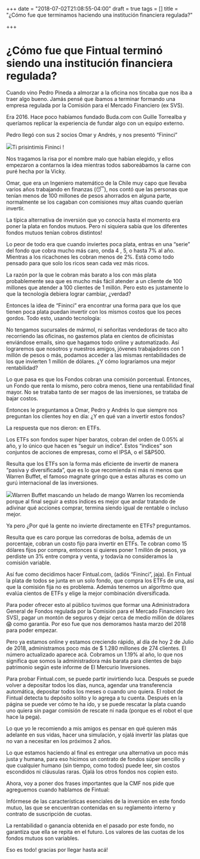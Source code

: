 +++
date = "2018-07-02T21:08:55-04:00"
draft = true
tags = []
title = "¿Cómo fue que terminamos haciendo una institución financiera regulada?"

+++
# ¿Cómo fue que Fintual terminó siendo una institución financiera regulada?

Cuando vino Pedro Pineda a almorzar a la oficina nos tincaba que nos iba a traer algo bueno. Jamás pensé que íbamos a terminar formando una empresa regulada por la Comisión para el Mercado Financiero (ex SVS).

Era 2016. Hace poco habíamos fundado Buda.com con Guille Torrealba y queríamos replicar la experiencia de fundar algo con un equipo externo.

Pedro llegó con sus 2 socios Omar y Andrés, y nos presentó “Fininci”

![](/uploads/fininci_small.jpg)Ti prisintimis Fininci !

Nos tragamos la risa por el nombre malo que habían elegido, y ellos empezaron a contarnos la idea mientras todos saboreábamos la carne con puré hecha por la Vicky.

Omar, que era un Ingeniero matemático de la Chile muy capo que llevaba varios años trabajando en finanzas (😴), nos contó que las personas que tenían menos de 100 millones de pesos ahorrados en alguna parte, normalmente se los cagaban con comisiones muy altas cuando querían invertir.

La típica alternativa de inversión que yo conocía hasta el momento era poner la plata en fondos mutuos. Pero ni siquiera sabía que los diferentes fondos mutuos tenían cobros distintos!

Lo peor de todo era que cuando inviertes poca plata, entras en una “serie” del fondo que cobra mucho más caro, onda 4 , 5, o hasta 7% al año. Mientras a los ricachones les cobran menos de 2%. Está como todo pensado para que solo los ricos sean cada vez más ricos.

La razón por la que le cobran más barato a los con más plata probablemente sea que es mucho más fácil atender a un cliente de 100 millones que atender a 100 clientes de 1 millón. Pero esto es justamente lo que la tecnología debiera lograr cambiar, ¿verdad?

Entonces la idea de “Fininci” era encontrar una forma para que los que tienen poca plata puedan invertir con los mismos costos que los peces gordos. Todo esto, usando tecnología:

No tengamos sucursales de mármol, ni señoritas vendedoras de taco alto recorriendo las oficinas, no gastemos plata en cientos de oficinistas enviándose emails, sino que hagamos todo online y automatizado. Así lograremos que nosotros y nuestros amigos, jóvenes trabajadores con 1 millón de pesos o más, podamos acceder a las mismas rentabilidades de los que invierten 1 millón de dólares.
¿Y cómo lograríamos una mejor rentabilidad?

Lo que pasa es que los Fondos cobran una comisión porcentual. Entonces, un Fondo que renta lo mismo, pero cobra menos, tiene una rentabilidad final mayor. No se trataba tanto de ser magos de las inversiones, se trataba de bajar costos.

Entonces le preguntamos a Omar, Pedro y Andrés lo que siempre nos preguntan los clientes hoy en día: ¿Y en qué van a invertir estos fondos?

La respuesta que nos dieron: en ETFs.

Los ETFs son fondos super hiper baratos, cobran del orden de 0.05% al año, y lo único que hacen es “seguir un índice”. Estos “índices” son conjuntos de acciones de empresas, como el IPSA, o el S&P500.

Resulta que los ETFs son la forma más eficiente de invertir de manera “pasiva y diversificada”, que es lo que recomienda ni más ni menos que Warren Buffet, el famoso magnate gringo que a estas alturas es como un gurú internacional de las inversiones.

![](/uploads/warren.jpg)Warren Buffet mascando un helado de mango
Warren los recomienda porque al final seguir a estos índices es mejor que andar tratando de adivinar qué acciones comprar, termina siendo igual de rentable o incluso mejor.

Ya pero ¿Por qué la gente no invierte directamente en ETFs? preguntamos.

Resulta que es caro porque las corredoras de bolsa, además de un porcentaje, cobran un costo fijo para invertir en ETFs. Te cobran como 15 dólares fijos por compra, entonces si quieres poner 1 millón de pesos, ya perdiste un 3% entre compra y venta, y todavía no consideramos la comisión variable.

Así fue como decidimos hacer Fintual.com, (adiós “Fininci”, jaja). En Fintual la plata de todos se junta en un solo fondo, que compra los ETFs de una, así que la comisión fija no es problema. Además tenemos un algoritmo que evalúa cientos de ETFs y elige la mejor combinación diversificada.

Para poder ofrecer esto al público tuvimos que formar una Administradora General de Fondos regulada por la Comisión para el Mercado Financiero (ex SVS), pagar un montón de seguros y dejar cerca de medio millón de dólares 😱 como garantía. Por eso fue que nos demoramos hasta marzo del 2018 para poder empezar.

Pero ya estamos online y estamos creciendo rápido, al día de hoy 2 de Julio de 2018, administramos poco más de $ 1.280 millones de 274 clientes. El número actualizado aparece acá. Cobramos un 1.19% al año, lo que nos significa que somos la administradora más barata para clientes de bajo patrimonio según este informe de El Mercurio Inversiones.

Para probar Fintual.com, se puede partir invirtiendo luca. Después se puede volver a depositar todos los días, nunca, agendar una transferencia automática, depositar todos los meses o cuando uno quiera. El robot de Fintual detecta tu depósito solito y lo agrega a tu cuenta. Después en la página se puede ver cómo te ha ido, y se puede rescatar la plata cuando uno quiera sin pagar comisión de rescate ni nada (porque es el robot el que hace la pega).

Lo que yo le recomiendo a mis amigos es pensar en qué quieren más adelante en sus vidas, hacer una simulación, y ojalá invertir las platas que no van a necesitar en los próximos 2 años.

Lo que estamos haciendo al final es entregar una alternativa un poco más justa y humana, para eso hicimos un contrato de fondos súper sencillo y que cualquier humano (sin tiempo, como todos) puede leer, sin costos escondidos ni cláusulas raras. Ojalá los otros fondos nos copien esto.

Ahora, voy a poner dos frases importantes que la CMF nos pide que agreguemos cuando hablamos de Fintual:

Infórmese de las características esenciales de la inversión en este fondo mutuo, las que se encuentran contenidas en su reglamento interno y contrato de suscripción de cuotas.

La rentabilidad o ganancia obtenida en el pasado por este fondo, no garantiza que ella se repita en el futuro. Los valores de las cuotas de los fondos mutuos son variables.

Eso es todo! gracias por llegar hasta acá!